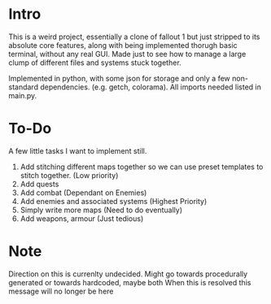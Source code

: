 # Intro
This is a weird project, essentially a clone of fallout 1 but just stripped to its absolute core features, along with being implemented thorugh basic terminal, without any real GUI.
Made just to see how to manage a large clump of different files and systems stuck together.

Implemented in python, with some json for storage and only a few non-standard dependencies. (e.g. getch, colorama).
All imports needed listed in main.py.

# To-Do
A few little tasks I want to implement still.
1. Add stitching different maps together so we can use preset templates to stitch together. (Low priority)
2. Add quests
3. Add combat (Dependant on Enemies)
4. Add enemies and associated systems (Highest Priority)
5. Simply write more maps (Need to do eventually)
6. Add weapons, armour (Just tedious)

# Note
Direction on this is currenlty undecided.
Might go towards procedurally generated or towards hardcoded, maybe both
When this is resolved this message will no longer be here